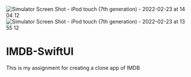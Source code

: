 ![Simulator Screen Shot - iPod touch (7th generation) - 2022-02-23 at 14 04 12](https://user-images.githubusercontent.com/45327215/179384106-d6ea0241-cdc9-497a-8a53-46da5089bb4d.png)
![Simulator Screen Shot - iPod touch (7th generation) - 2022-02-23 at 13 55 12](https://user-images.githubusercontent.com/45327215/179384109-1fb2fddf-5166-4020-9c02-6706ffed581d.png)
# IMDB-SwiftUI
This is my assignment for creating a clone app of IMDB
